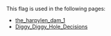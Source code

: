 This flag is used in the following pages:
 - [the_harpylen_dam_1](../events/the_harpylen_dam_1.md)
 - [Diggy_Diggy_Hole_Decisions](../decisions/Diggy_Diggy_Hole_Decisions.md)
